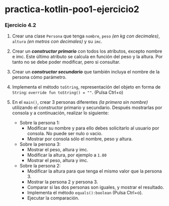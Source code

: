 # practica-kotlin-poo1-ejercicio2
### **Ejercicio 4.2**

1. Crear una clase `Persona` que tenga `nombre`, `peso` *(en kg con decimales)*, `altura` *(en metros con decimales)* y su `imc`.

2. Crear un ***constructor primario*** con todos los atributos, excepto nombre e imc. Este último atributo se calcula en función del peso y la altura. Por tanto no se debe poder modificar, pero si consultar.

3. Crear un ***constructor secundario*** que también incluya el nombre de la persona cómo parámetro.

4. Implementa el método `toString`, representación del objeto en forma de `String`:  `override fun toString() = ""`. (Pulsa Ctrl+o)

5. En el `main()`, crear 3 personas diferentes *(la primera sin nombre)* utilizando el constructor primario y secundario. Después mostrarlas por consola y a continuación, realizar lo siguiente:

    * Sobre la persona 1:
        - Modificar su nombre y para ello debes solicitarlo al usuario por consola. No puede ser nulo o vacio.
        - Mostrar por consola sólo el nombre, peso y altura.
    * Sobre la persona 3:
        - Mostrar el peso, altura y imc.
        - Modificar la altura, por ejemplo a `1.80`
        - Mostrar el peso, altura y imc.
    * Sobre la persona 2:
        - Modificar la altura para que tenga el mismo valor que la persona 3.
        - Mostrar la persona 2 y persona 3.
        - Comparar si las dos personas son iguales, y mostrar el resultado.
        - Implementa el método `equals():boolean` (Pulsa Ctrl+o).
        - Ejecutar la comparación.
